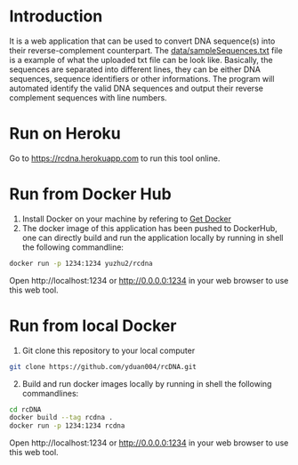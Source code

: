 # Introduction
It is a web application that can be used to convert DNA sequence(s) into their reverse-complement counterpart. The [data/sampleSequences.txt](https://github.com/yduan004/rcDNA/blob/main/data/sampleSequences.txt) file is a example of what the uploaded txt file can be look like. Basically, the sequences are separated into different lines, they can be either DNA sequences, sequence identifiers or other informations. The program will automated identify the valid DNA sequences and output their reverse complement sequences with line numbers.

# Run on Heroku
Go to <a href="https://rcdna.herokuapp.com/" target="_blank">https://rcdna.herokuapp.com</a> to run this tool online.

# Run from Docker Hub
1. Install Docker on your machine by refering to [Get Docker](https://docs.docker.com/get-docker/)
2. The docker image of this application has been pushed to DockerHub, one can directly
build and run the application locally by running in shell the following commandline:
```sh
docker run -p 1234:1234 yuzhu2/rcdna
```
Open http://localhost:1234 or http://0.0.0.0:1234 in your web browser to use this web tool.

# Run from local Docker
1. Git clone this repository to your local computer
```sh
git clone https://github.com/yduan004/rcDNA.git
```
2. Build and run docker images locally by running in shell the following commandlines:
```sh
cd rcDNA
docker build --tag rcdna .
docker run -p 1234:1234 rcdna
```
Open http://localhost:1234 or http://0.0.0.0:1234 in your web browser to use this web tool.
